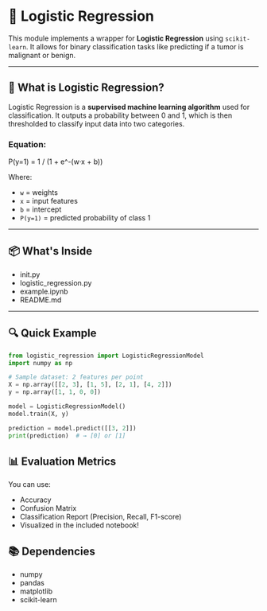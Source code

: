# 🎯 Logistic Regression

This module implements a wrapper for **Logistic Regression** using `scikit-learn`. It allows for binary classification tasks like predicting if a tumor is malignant or benign.

---

## 🧠 What is Logistic Regression?

Logistic Regression is a **supervised machine learning algorithm** used for classification. It outputs a probability between 0 and 1, which is then thresholded to classify input data into two categories.

### Equation:
P(y=1) = 1 / (1 + e^-(w·x + b))

Where:
- `w` = weights  
- `x` = input features  
- `b` = intercept  
- `P(y=1)` = predicted probability of class 1

---

## 📦 What's Inside

- init.py
- logistic_regression.py
- example.ipynb
- README.md

---

## 🔍 Quick Example

```python
from logistic_regression import LogisticRegressionModel
import numpy as np

# Sample dataset: 2 features per point
X = np.array([[2, 3], [1, 5], [2, 1], [4, 2]])
y = np.array([1, 1, 0, 0])

model = LogisticRegressionModel()
model.train(X, y)

prediction = model.predict([[3, 2]])
print(prediction)  # → [0] or [1]
```

## 📊 Evaluation Metrics
You can use:
- Accuracy
- Confusion Matrix
- Classification Report (Precision, Recall, F1-score)
- Visualized in the included notebook!

 ## 📚 Dependencies
- numpy
- pandas
- matplotlib
- scikit-learn